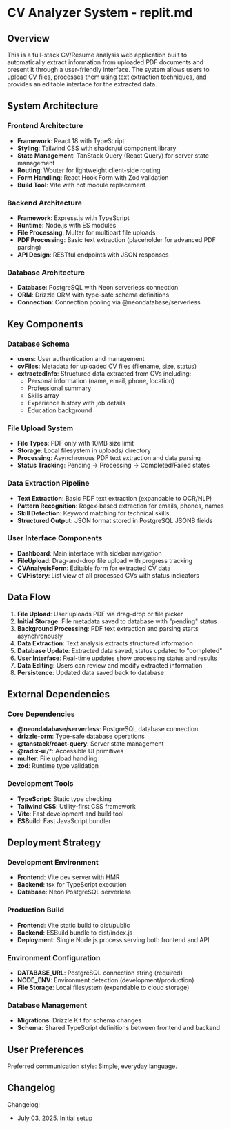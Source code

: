 # CV Analyzer System - replit.md

## Overview

This is a full-stack CV/Resume analysis web application built to automatically extract information from uploaded PDF documents and present it through a user-friendly interface. The system allows users to upload CV files, processes them using text extraction techniques, and provides an editable interface for the extracted data.

## System Architecture

### Frontend Architecture
- **Framework**: React 18 with TypeScript
- **Styling**: Tailwind CSS with shadcn/ui component library
- **State Management**: TanStack Query (React Query) for server state management
- **Routing**: Wouter for lightweight client-side routing
- **Form Handling**: React Hook Form with Zod validation
- **Build Tool**: Vite with hot module replacement

### Backend Architecture
- **Framework**: Express.js with TypeScript
- **Runtime**: Node.js with ES modules
- **File Processing**: Multer for multipart file uploads
- **PDF Processing**: Basic text extraction (placeholder for advanced PDF parsing)
- **API Design**: RESTful endpoints with JSON responses

### Database Architecture
- **Database**: PostgreSQL with Neon serverless connection
- **ORM**: Drizzle ORM with type-safe schema definitions
- **Connection**: Connection pooling via @neondatabase/serverless

## Key Components

### Database Schema
- **users**: User authentication and management
- **cvFiles**: Metadata for uploaded CV files (filename, size, status)
- **extractedInfo**: Structured data extracted from CVs including:
  - Personal information (name, email, phone, location)
  - Professional summary
  - Skills array
  - Experience history with job details
  - Education background

### File Upload System
- **File Types**: PDF only with 10MB size limit
- **Storage**: Local filesystem in uploads/ directory
- **Processing**: Asynchronous PDF text extraction and data parsing
- **Status Tracking**: Pending → Processing → Completed/Failed states

### Data Extraction Pipeline
- **Text Extraction**: Basic PDF text extraction (expandable to OCR/NLP)
- **Pattern Recognition**: Regex-based extraction for emails, phones, names
- **Skill Detection**: Keyword matching for technical skills
- **Structured Output**: JSON format stored in PostgreSQL JSONB fields

### User Interface Components
- **Dashboard**: Main interface with sidebar navigation
- **FileUpload**: Drag-and-drop file upload with progress tracking
- **CVAnalysisForm**: Editable form for extracted CV data
- **CVHistory**: List view of all processed CVs with status indicators

## Data Flow

1. **File Upload**: User uploads PDF via drag-drop or file picker
2. **Initial Storage**: File metadata saved to database with "pending" status
3. **Background Processing**: PDF text extraction and parsing starts asynchronously
4. **Data Extraction**: Text analysis extracts structured information
5. **Database Update**: Extracted data saved, status updated to "completed"
6. **User Interface**: Real-time updates show processing status and results
7. **Data Editing**: Users can review and modify extracted information
8. **Persistence**: Updated data saved back to database

## External Dependencies

### Core Dependencies
- **@neondatabase/serverless**: PostgreSQL database connection
- **drizzle-orm**: Type-safe database operations
- **@tanstack/react-query**: Server state management
- **@radix-ui/***: Accessible UI primitives
- **multer**: File upload handling
- **zod**: Runtime type validation

### Development Tools
- **TypeScript**: Static type checking
- **Tailwind CSS**: Utility-first CSS framework
- **Vite**: Fast development and build tool
- **ESBuild**: Fast JavaScript bundler

## Deployment Strategy

### Development Environment
- **Frontend**: Vite dev server with HMR
- **Backend**: tsx for TypeScript execution
- **Database**: Neon PostgreSQL serverless

### Production Build
- **Frontend**: Vite static build to dist/public
- **Backend**: ESBuild bundle to dist/index.js
- **Deployment**: Single Node.js process serving both frontend and API

### Environment Configuration
- **DATABASE_URL**: PostgreSQL connection string (required)
- **NODE_ENV**: Environment detection (development/production)
- **File Storage**: Local filesystem (expandable to cloud storage)

### Database Management
- **Migrations**: Drizzle Kit for schema changes
- **Schema**: Shared TypeScript definitions between frontend and backend

## User Preferences

Preferred communication style: Simple, everyday language.

## Changelog

Changelog:
- July 03, 2025. Initial setup